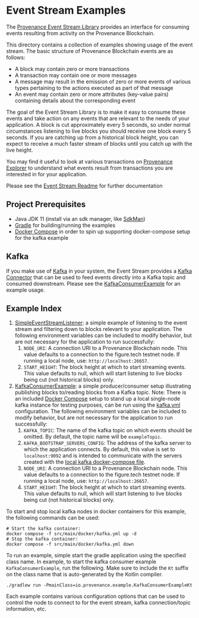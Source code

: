 # Event Stream Examples

The [Provenance Event Stream Library](https://github.com/provenance-io/event-stream) provides an interface for consuming
events resulting from activity on the Provenance Blockchain.

This directory contains a collection of examples showing usage of the event stream. The basic structure of Provenance
Blockchain events are as follows:
* A block may contain zero or more transactions
* A transaction may contain one or more messages
* A message may result in the emission of zero or more events of various types pertaining to the actions executed as
  part of that message
* An event may contain zero or more attributes (key-value pairs) containing details about the corresponding event

The goal of the Event Stream Library is to make it easy to consume these events and take action on any events that are
relevant to the needs of your application. A block is cut approximately every 5 seconds, so under normal circumstances
listening to live blocks you should receive one block every 5 seconds. If you are catching up from a historical block
height, you can expect to receive a much faster stream of blocks until you catch up with the live height.

You may find it useful to look at various transactions on [Provenance Explorer](https://explorer.provenance.io/txs) to
understand what events result from transactions you are interested in for your application.

Please see the [Event Stream Readme](https://github.com/provenance-io/event-stream#readme) for further documentation

## Project Prerequisites
* Java JDK 11 (install via an sdk manager, like [SdkMan](https://sdkman.io/))
* [Gradle](https://gradle.org/install/) for building/running the examples
* [Docker Compose](https://docs.docker.com/compose/) in order to spin up supporting docker-compose setup for the kafka example

## Kafka
If you make use of [Kafka](https://kafka.apache.org/) in your system, the Event Stream provides a
[Kafka Connector](https://github.com/provenance-io/event-stream/tree/main/es-kafka) that can be used to feed events
directly into a Kafka topic and consumed downstream. Please see the [KafkaConsumerExample](src/main/kotlin/io/provenance/example/KafkaConsumerExample.kt)
for an example usage.

## Example Index
1. [SimpleEventStreamListener](src/main/kotlin/io/provenance/example/SimpleEventStreamListener.kt): a simple example of
   listening to the event stream and filtering down to blocks relevant to your application.  The following environment
   variables can be included to modify behavior, but are not necessary for the application to run successfully:
   1. `NODE_URI`: A connection URI to a Provenance Blockchain node.  This value defaults to a connection to the 
                  figure.tech testnet node.  If running a local node, use: `http://localhost:26657`.
   2. `START_HEIGHT`: The block height at which to start streaming events.  This value defaults to null, which will start listening to live blocks being cut (not historical blocks) only.
2. [KafkaConsumerExample](src/main/kotlin/io/provenance/example/KafkaConsumerExample.kt): a simple producer/consumer setup
   illustrating publishing blocks to/reading blocks from a Kafka topic. Note: There is an included [Docker Compose](https://docs.docker.com/compose/)
   setup to stand up a local single-node kafka instance for testing purposes, can be run using the [kafka.yml](src/main/docker/kafka.yml)
   configuration. The following environment variables can be included to modify behavior, but are not necessary for the 
   application to run successfully:
   1. `KAFKA_TOPIC`: The name of the kafka topic on which events should be omitted.  By default, the topic name will be `exampleTopic`.
   2. `KAFKA_BOOTSTRAP_SERVERS_CONFIG`: The address of the kafka server to which the application connects.  By default,
                                        this value is set to `localhost:9092` and is intended to communicate with the
                                        servers created with the [local kafka docker-compose file](src/main/docker/kafka.yml).
   3. `NODE_URI`: A connection URI to a Provenance Blockchain node.  This value defaults to a connection to the
      figure.tech testnet node.  If running a local node, use: `http://localhost:26657`.
   4. `START_HEIGHT`: The block height at which to start streaming events.  This value defaults to null, which will start listening to live blocks being cut (not historical blocks) only.

To start and stop local kafka nodes in docker containers for this example, the following commands can be used:
```shell
# Start the kafka container:
docker compose -f src/main/docker/kafka.yml up -d
# Stop the kafka container:
docker compose -f src/main/docker/kafka.yml down
```

To run an example, simple start the gradle application using the specified class name.  In example, to start the kafka
consumer example `KafkaConsumerExample`, run the following.  Make sure to include the `Kt` suffix on the class name that
is auto-generated by the Kotlin compiler.
```shell
./gradlew run -PmainClass=io.provenance.example.KafkaConsumerExampleKt
```

Each example contains various configuration options that can be used to control the node to connect to for the event stream,
kafka connection/topic information, etc.
